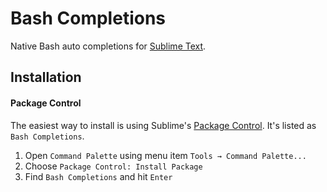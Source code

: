 # Bash Completions

Native Bash auto completions for [Sublime Text](https://www.sublimetext.com).

## Installation

#### Package Control

The easiest way to install is using Sublime's [Package Control](https://packagecontrol.io). It's listed as `Bash Completions`.

1. Open `Command Palette` using menu item `Tools → Command Palette...`
2. Choose `Package Control: Install Package`
3. Find `Bash Completions` and hit `Enter`

